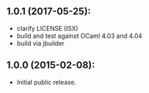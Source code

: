 ## 1.0.1 (2017-05-25):
* clarify LICENSE (ISX)
* build and test against OCaml 4.03 and 4.04
* build via jbuilder

## 1.0.0 (2015-02-08):
* Initial public release.
